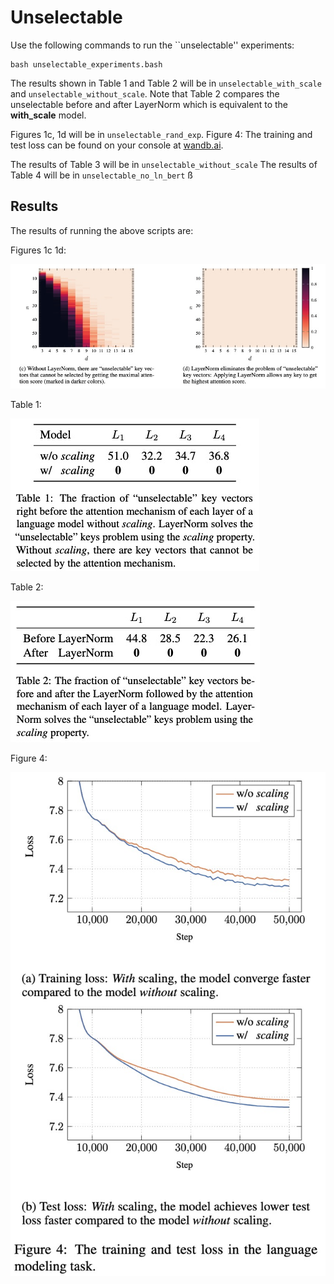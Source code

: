 # Unselectable

Use the following commands to run the ``unselectable'' experiments:

```
bash unselectable_experiments.bash
```

The results shown in Table 1 and Table 2 will be in `unselectable_with_scale` and `unselectable_without_scale`.
Note that Table 2 compares the unselectable before and after LayerNorm which is equivalent to the __with_scale__ model.

Figures 1c, 1d will be in `unselectable_rand_exp`.
Figure 4: The training and test loss can be found on your console at [wandb.ai](wandb.ai).

The results of Table 3 will be in `unselectable_without_scale`
The results of Table 4 will be in `unselectable_no_ln_bert`
ß
## Results 

The results of running the above scripts are:

Figures 1c 1d:

![alt text](images/figure1cd.png "Table 1 from the paper")

Table 1:

![alt text](images/table1.png "Table 1 from the paper")

Table 2:

![alt text](images/table2.png "Table 2 from the paper")

Figure 4:

![alt text](images/figure4.png "Figure 4 from the paper")